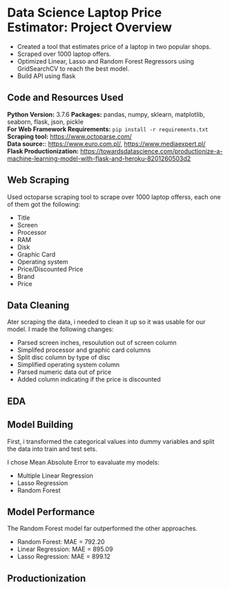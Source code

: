 # Data Science Laptop Price Estimator: Project Overview
* Created a tool that estimates price of a laptop in two popular shops.
* Scraped over 1000 laptop offers.
* Optimized Linear, Lasso and Random Forest Regressors using GridSearchCV to reach the best model.
* Build API using flask

## Code and Resources Used
**Python Version:** 3.7.6
**Packages:** pandas, numpy, sklearn, matplotlib, seaborn, flask, json, pickle  
**For Web  Framework Requirements:** ```pip install -r requirements.txt```  
**Scraping tool:** https://www.octoparse.com/  
**Data source:**: https://www.euro.com.pl/, https://www.mediaexpert.pl/  
**Flask Productionization:** https://towardsdatascience.com/productionize-a-machine-learning-model-with-flask-and-heroku-8201260503d2

## Web Scraping
Used octoparse scraping tool to scrape over 1000 laptop offerss, each one of them got the following:
* Title
* Screen
* Processor
* RAM
* Disk
* Graphic Card
* Operating system
* Price/Discounted Price
* Brand
* Price

## Data Cleaning
Ater scraping the data, i needed to clean it up so it was usable for our model. I made the following changes:
* Parsed screen inches, resoulution out of screen column
* Simplifed processor and graphic card columns 
* Split disc column by type of disc
* Simplified operating system column
* Parsed numeric data out of price
* Added column indicating if the price is discounted

## EDA

## Model Building
First, i transformed the categorical values into dummy variables and split the data into train and test sets.

I chose Mean Absolute Error to eavaluate my models:
* Multiple Linear Regression 
* Lasso Regression
* Random Forest

## Model Performance
The Random Forest model far outperformed the other approaches.
* Random Forest: MAE = 792.20
* Linear Regression: MAE = 895.09
* Lasso Regression: MAE = 899.12

## Productionization
